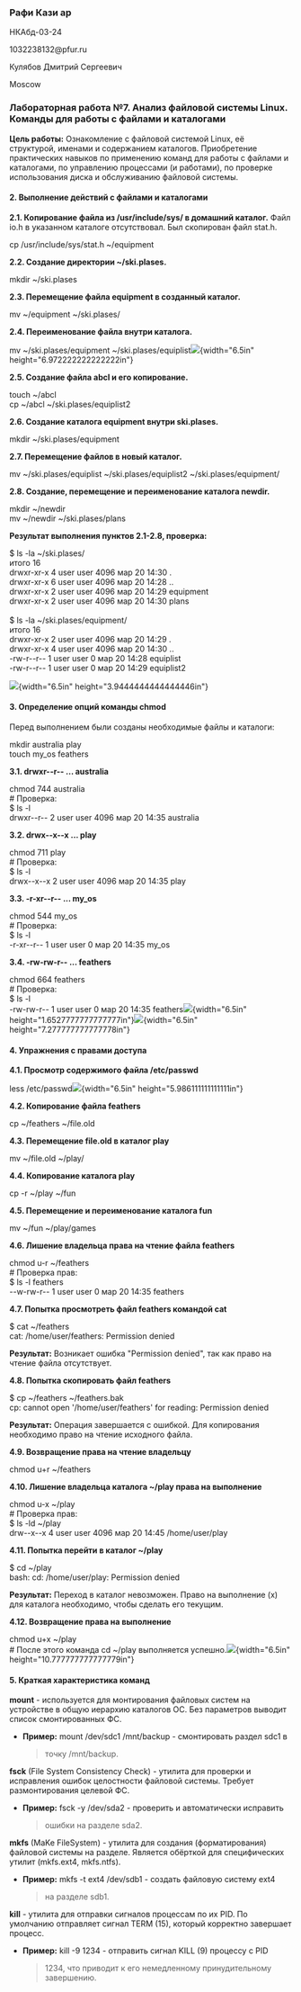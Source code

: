 ### Рафи Кази ар

НКАбд-03-24

1032238132\@pfur.ru

Кулябов Дмитрий Сергеевич

Moscow

### **Лабораторная работа №**7**. Анализ файловой системы Linux. Команды для работы с файлами и каталогами**

**Цель работы:** Ознакомление с файловой системой Linux, её структурой,
именами и содержанием каталогов. Приобретение практических навыков по
применению команд для работы с файлами и каталогами, по управлению
процессами (и работами), по проверке использования диска и обслуживанию
файловой системы.

#### **2. Выполнение действий с файлами и каталогами**

**2.1. Копирование файла из /usr/include/sys/ в домашний каталог.** Файл
io.h в указанном каталоге отсутствовал. Был скопирован файл stat.h.

cp /usr/include/sys/stat.h \~/equipment

**2.2. Создание директории \~/ski.plases.**

mkdir \~/ski.plases

**2.3. Перемещение файла equipment в созданный каталог.**

mv \~/equipment \~/ski.plases/

**2.4. Переименование файла внутри каталога.**

mv \~/ski.plases/equipment
\~/ski.plases/equiplist![](/home/krafi/Documents/study_2024-2025_os-intro-master/course-directory-student-template/course-directory-student-template/labs/lab07/report/7_media/media/image1.png){width="6.5in"
height="6.972222222222222in"}

**2.5. Создание файла abcl и его копирование.**

touch \~/abcl\
cp \~/abcl \~/ski.plases/equiplist2

**2.6. Создание каталога equipment внутри ski.plases.**

mkdir \~/ski.plases/equipment

**2.7. Перемещение файлов в новый каталог.**

mv \~/ski.plases/equiplist \~/ski.plases/equiplist2
\~/ski.plases/equipment/

**2.8. Создание, перемещение и переименование каталога newdir.**

mkdir \~/newdir\
mv \~/newdir \~/ski.plases/plans

**Результат выполнения пунктов 2.1-2.8, проверка:**

\$ ls -la \~/ski.plases/\
итого 16\
drwxr-xr-x 4 user user 4096 мар 20 14:30 .\
drwxr-xr-x 6 user user 4096 мар 20 14:28 ..\
drwxr-xr-x 2 user user 4096 мар 20 14:29 equipment\
drwxr-xr-x 2 user user 4096 мар 20 14:30 plans\
\
\$ ls -la \~/ski.plases/equipment/\
итого 16\
drwxr-xr-x 2 user user 4096 мар 20 14:29 .\
drwxr-xr-x 4 user user 4096 мар 20 14:30 ..\
-rw-r\--r\-- 1 user user 0 мар 20 14:28 equiplist\
-rw-r\--r\-- 1 user user 0 мар 20 14:29 equiplist2

![](/home/krafi/Documents/study_2024-2025_os-intro-master/course-directory-student-template/course-directory-student-template/labs/lab07/report/7_media/media/image2.png){width="6.5in"
height="3.9444444444444446in"}

#### **3. Определение опций команды chmod**

Перед выполнением были созданы необходимые файлы и каталоги:

mkdir australia play\
touch my_os feathers

**3.1. drwxr\--r\-- \... australia**

chmod 744 australia\
\# Проверка:\
\$ ls -l\
drwxr\--r\-- 2 user user 4096 мар 20 14:35 australia

**3.2. drwx\--x\--x \... play**

chmod 711 play\
\# Проверка:\
\$ ls -l\
drwx\--x\--x 2 user user 4096 мар 20 14:35 play

**3.3. -r-xr\--r\-- \... my_os**

chmod 544 my_os\
\# Проверка:\
\$ ls -l\
-r-xr\--r\-- 1 user user 0 мар 20 14:35 my_os

**3.4. -rw-rw-r\-- \... feathers**

chmod 664 feathers\
\# Проверка:\
\$ ls -l\
-rw-rw-r\-- 1 user user 0 мар 20 14:35
feathers![](/home/krafi/Documents/study_2024-2025_os-intro-master/course-directory-student-template/course-directory-student-template/labs/lab07/report/7_media/media/image3.png){width="6.5in"
height="1.6527777777777777in"}![](/home/krafi/Documents/study_2024-2025_os-intro-master/course-directory-student-template/course-directory-student-template/labs/lab07/report/7_media/media/image4.png){width="6.5in"
height="7.277777777777778in"}

#### **4. Упражнения с правами доступа**

**4.1. Просмотр содержимого файла /etc/passwd**

less
/etc/passwd![](/home/krafi/Documents/study_2024-2025_os-intro-master/course-directory-student-template/course-directory-student-template/labs/lab07/report/7_media/media/image5.png){width="6.5in"
height="5.986111111111111in"}

**4.2. Копирование файла feathers**

cp \~/feathers \~/file.old

**4.3. Перемещение file.old в каталог play**

mv \~/file.old \~/play/

**4.4. Копирование каталога play**

cp -r \~/play \~/fun

**4.5. Перемещение и переименование каталога fun**

mv \~/fun \~/play/games

**4.6. Лишение владельца права на чтение файла feathers**

chmod u-r \~/feathers\
\# Проверка прав:\
\$ ls -l feathers\
\--w-rw-r\-- 1 user user 0 мар 20 14:35 feathers

**4.7. Попытка просмотреть файл feathers командой cat**

\$ cat \~/feathers\
cat: /home/user/feathers: Permission denied

**Результат:** Возникает ошибка \"Permission denied\", так как право на
чтение файла отсутствует.

**4.8. Попытка скопировать файл feathers**

\$ cp \~/feathers \~/feathers.bak\
cp: cannot open \'/home/user/feathers\' for reading: Permission denied

**Результат:** Операция завершается с ошибкой. Для копирования
необходимо право на чтение исходного файла.

**4.9. Возвращение права на чтение владельцу**

chmod u+r \~/feathers

**4.10. Лишение владельца каталога \~/play права на выполнение**

chmod u-x \~/play\
\# Проверка прав:\
\$ ls -ld \~/play\
drw\--x\--x 4 user user 4096 мар 20 14:45 /home/user/play

**4.11. Попытка перейти в каталог \~/play**

\$ cd \~/play\
bash: cd: /home/user/play: Permission denied

**Результат:** Переход в каталог невозможен. Право на выполнение (x) для
каталога необходимо, чтобы сделать его текущим.

**4.12. Возвращение права на выполнение**

chmod u+x \~/play\
\# После этого команда cd \~/play выполняется
успешно.![](/home/krafi/Documents/study_2024-2025_os-intro-master/course-directory-student-template/course-directory-student-template/labs/lab07/report/7_media/media/image6.png){width="6.5in"
height="10.777777777777779in"}

#### **5. Краткая характеристика команд**

**mount** - используется для монтирования файловых систем на устройстве
в общую иерархию каталогов ОС. Без параметров выводит список
смонтированных ФС.

-   **Пример:** mount /dev/sdc1 /mnt/backup - смонтировать раздел sdc1 в
    > точку /mnt/backup.

**fsck** (File System Consistency Check) - утилита для проверки и
исправления ошибок целостности файловой системы. Требует размонтирования
целевой ФС.

-   **Пример:** fsck -y /dev/sda2 - проверить и автоматически исправить
    > ошибки на разделе sda2.

**mkfs** (MaKe FileSystem) - утилита для создания (форматирования)
файловой системы на разделе. Является обёрткой для специфических утилит
(mkfs.ext4, mkfs.ntfs).

-   **Пример:** mkfs -t ext4 /dev/sdb1 - создать файловую систему ext4
    > на разделе sdb1.

**kill** - утилита для отправки сигналов процессам по их PID. По
умолчанию отправляет сигнал TERM (15), который корректно завершает
процесс.

-   **Пример:** kill -9 1234 - отправить сигнал KILL (9) процессу с PID
    > 1234, что приводит к его немедленному принудительному завершению.
